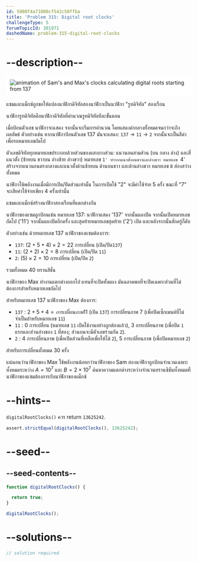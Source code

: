 ```yaml
---
id: 5900f4a71000cf542c50ffba
title: 'Problem 315: Digital root clocks'
challengeType: 5
forumTopicId: 301971
dashedName: problem-315-digital-root-clocks
---
```


# --description--

<img class="img-responsive center-block" alt="animation of Sam's and Max's clocks calculating digital roots starting from 137" src="https://cdn.freecodecamp.org/curriculum/project-euler/digital-root-clocks.gif" style="background-color: white; padding: 10px;">

แซมและแม็กซ์ถูกขอให้แปลงนาฬิกาดิจิทัลสองนาฬิกาเป็นนาฬิกา "รูทดิจิทัล" สองเรือน

นาฬิการูทดิจิทัลคือนาฬิกาดิจิทัลที่คำนวณรูทดิจิทัลทีละขั้นตอน

เมื่อป้อนตัวเลข นาฬิกาจะแสดง จากนั้นจะเริ่มการคำนวณ โดยแสดงค่ากลางทั้งหมดจนกว่าจะถึงผลลัพธ์ ตัวอย่างเช่น หากนาฬิกาป้อนตัวเลข 137 มันจะแสดง: `137` → `11` → `2` จากนั้นจะเป็นสีดำเพื่อรอหมายเลขถัดไป

ตัวเลขดิจิทัลทุกหมายเลขประกอบด้วยส่วนของแสงบางส่วน: แนวนอนสามส่วน (บน กลาง ล่าง) และสี่แนวตั้ง (ซ้ายบน ขวาบน ล่างซ้าย ล่างขวา) หมายเลข `1' ทำจากแนวตั้งบนขวาและล่างขวา หมายเลข `4' สร้างจากแนวนอนตรงกลางและแนวตั้งด้านซ้ายบน ด้านบนขวา และด้านล่างขวา หมายเลข `8` ส่องสว่างทั้งหมด

นาฬิกาใช้พลังงานเมื่อมีการเปิด/ปิดส่วนเท่านั้น ในการเปิดใช้ "2" จะมีค่าใช้จ่าย 5 ครั้ง ขณะที่ "7" จะเสียค่าใช้จ่ายเพียง 4 ครั้งเท่านั้น

แซมและแม็กซ์สร้างนาฬิกาสองเรือนที่แตกต่างกัน

นาฬิกาของแซมถูกป้อนเช่น หมายเลข 137: นาฬิกาแสดง '137' จากนั้นแผงปิด จากนั้นเปิดหมายเลขถัดไป ('11') จากนั้นแผงปิดอีกครั้ง และสุดท้ายหมายเลขสุดท้าย ('2') เปิด และหลังจากนั้นสักครู่ก็ดับ

ตัวอย่างเช่น ด้วยหมายเลข 137 นาฬิกาของแซมต้องการ:

- `137`: $(2 + 5 + 4) × 2 = 22$ การเปลี่ยน (เปิด/ปิด`137`)
- `11`: $(2 + 2) × 2 = 8$ การเปลี่ยน (เปิด/ปิด `11`)
- `2`: $(5) × 2 = 10$ การเปลี่ยน (เปิด/ปิด `2`)

รวมทั้งหมด 40 ทรานสิชั่น

นาฬิกาของ Max ทำงานแตกต่างออกไป แทนที่จะปิดทั้งแผง มันฉลาดพอที่จะปิดเฉพาะส่วนที่ไม่ต้องการสำหรับหมายเลขถัดไป

สำหรับหมายเลข 137 นาฬิกาของ Max ต้องการ:

- `137` : $2 + 5 + 4 = การเปลี่ยนภาพ 11$ (เปิด `137`) การเปลี่ยนภาพ $7$ (เพื่อปิดเซ็กเมนต์ที่ไม่จำเป็นสำหรับหมายเลข `11`)
- `11` : $0$ การเปลี่ยน (หมายเลข `11` เปิดใช้งานอย่างถูกต้องแล้ว), $3$ การเปลี่ยนภาพ (เพื่อปิด `1` แรกและส่วนล่างของ `1` ที่สอง; ส่วนบนจะมีตัวเลขร่วมกัน `2`).
- `2` : $4$ การเปลี่ยนภาพ (เพื่อเปิดส่วนที่เหลือเพื่อให้ได้ `2`), $5$ การเปลี่ยนภาพ (เพื่อปิดหมายเลข `2`)

สำหรับการเปลี่ยนทั้งหมด 30 ครั้ง

แน่นอนว่านาฬิกาของ Max ใช้พลังงานน้อยกว่านาฬิกาของ Sam สองนาฬิกาถูกป้อนจำนวนเฉพาะทั้งหมดระหว่าง $A = {10}^7$ และ $B = 2 × {10}^7$ ค้นหาความแตกต่างระหว่างจำนวนทรานซิชันทั้งหมดที่นาฬิกาของแซมต้องการกับนาฬิกาของแม็กซ์

# --hints--

`digitalRootClocks()` ควร return `13625242`.

```js
assert.strictEqual(digitalRootClocks(), 13625242);
```

# --seed--

## --seed-contents--

```js
function digitalRootClocks() {

  return true;
}

digitalRootClocks();
```

# --solutions--

```js
// solution required
```
